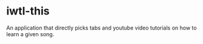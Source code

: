 # iwtl-this


An application that directly picks tabs and youtube video tutorials on how to learn a given song.


